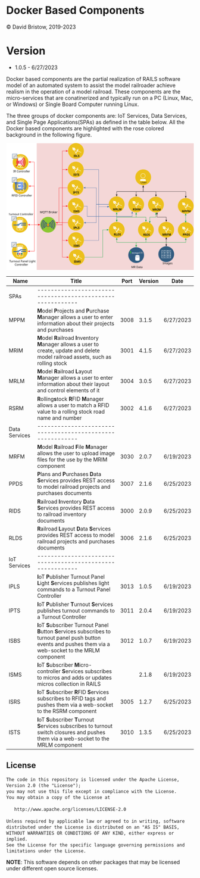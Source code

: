 # Docker Based Components
&copy; David Bristow, 2019-2023

# Version
* 1.0.5 - 6/27/2023
 
Docker based components are the partial realization of RAILS software model of an automated system to assist the model railroader achieve realism in the operation of a model railroad. These components are the micro-services that are conatinerized and typically run on a PC (Linux, Mac, or Windows) or Single Board Computer running Linux.

The three groups of docker components are: IoT Services, Data Services, and Single Page Applications(SPAs) as defined in the table below. All the Docker based components are highlighted with the rose colored background in the following figure.

![System Design](https://github.com/djbristow/RAILS/blob/master/Docker%20Based/docker-based-ms.svg)

|Name |Title                                  |Port |Version|Date     |
|-----|----------------------------------------------------------|-----|-------|---------|
|SPAs|----------------------------------------------------------|
|MPPM|**M**odel **P**rojects and **P**urchase **M**anager allows a user to enter information about their projects and purchases|3008|3.1.5|6/27/2023|
|MRIM|**M**odel **R**ailroad **I**nventory **M**anager allows a user to create, update and delete model railroad assets, such as rolling stock|3001|4.1.5|6/27/2023|
|MRLM|**M**odel **R**ailroad **L**ayout **M**anager allows a user to enter information about their layout and control elements of it|3004|3.0.5|6/27/2023|
|RSRM|**R**olling**s**tock **R**FID **M**anager allows a user to match a RFID value to a rolling stock road name and number|3002|4.1.6|6/27/2023|
|Data Services|----------------------------------------------------------|
|MRFM|**M**odel **R**ailroad **F**ile **M**anager  allows the user to upload image files for the use by the MRIM component|3030|2.0.7|6/19/2023|
|PPDS|**P**lans and **P**urchases **D**ata **S**ervices  provides REST access to model railroad projects and purchases documents|3007|2.1.6|6/25/2023|
|RIDS|**R**ailroad **I**nventory **D**ata **S**ervices provides REST access to railroad inventory documents|3000|2.0.9|6/25/2023|
|RLDS|**R**ailroad **L**ayout **D**ata **S**ervices provides REST access to model railroad projects and purchases documents|3006|2.1.6|6/25/2023|
|IoT Services|----------------------------------------------------------|
|IPLS|**I**oT **P**ublisher Turnout Panel **L**ight **S**ervices publishes light commands to a Turnout Panel Controller|3013|1.0.5|6/19/2023|
|IPTS|**I**oT **P**ublisher **T**urnout **S**ervices publishes turnout commands to a Turnout Controller|3011|2.0.4|6/19/2023|
|ISBS|**I**oT **S**ubscriber Turnout Panel **B**utton **S**ervices subscribes to turnout panel push button events and pushes them via a web-socket to the MRLM component|3012|1.0.7|6/19/2023|
|ISMS|**I**oT **S**ubscriber **M**icro-controller **S**ervices subscribes to micros and adds or updates micros collection in RAILS||2.1.8|6/19/2023|
|ISRS|**I**oT **S**ubscriber **R**FID **S**ervices subscribes to RFID tags and pushes them via a web-socket to the RSRM component |3005|1.2.7|6/25/2023|
|ISTS|**I**oT **S**ubscriber **T**urnout **S**ervices subscribes to turnout switch closures and pushes them via a web-socket to the MRLM component |3010|1.3.5|6/25/2023|

## License

    The code in this repository is licensed under the Apache License, Version 2.0 (the "License");
    you may not use this file except in compliance with the License.
    You may obtain a copy of the License at

       http://www.apache.org/licenses/LICENSE-2.0

    Unless required by applicable law or agreed to in writing, software
    distributed under the License is distributed on an "AS IS" BASIS,
    WITHOUT WARRANTIES OR CONDITIONS OF ANY KIND, either express or implied.
    See the License for the specific language governing permissions and
    limitations under the License.

**NOTE**: This software depends on other packages that may be licensed under different open source licenses.

